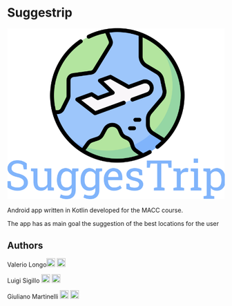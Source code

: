 # Suggestrip

![logo](https://github.com/1655653/Suggestrip/blob/master/SuggestripApp/app/src/main/res/drawable/logo.png)

Android app written in Kotlin developed for the MACC course.

The app has as main goal the suggestion of the best locations for the user

## Authors

Valerio Longo[<img src="https://cdn4.iconfinder.com/data/icons/social-messaging-ui-color-shapes-2-free/128/social-linkedin-circle-512.png" width="20" height="20">](https://www.linkedin.com/in/valerio-longo-51000a10a/) [<img src="https://upload.wikimedia.org/wikipedia/commons/9/91/Octicons-mark-github.svg" width="20" height="20">](https://github.com/1655653)

Luigi Sigillo [<img src="https://cdn4.iconfinder.com/data/icons/social-messaging-ui-color-shapes-2-free/128/social-linkedin-circle-512.png" width="20" height="20">](https://www.linkedin.com/in/luigi-sigillo-6a2492158/)
[<img src="https://upload.wikimedia.org/wikipedia/commons/9/91/Octicons-mark-github.svg" width="20" height="20">](https://github.com/LuigiSigillo/)

Giuliano Martinelli [<img src="https://cdn4.iconfinder.com/data/icons/social-messaging-ui-color-shapes-2-free/128/social-linkedin-circle-512.png" width="20" height="20">](https://www.linkedin.com/in/giuliano-martinelli-20a9b2193/)
[<img src="https://upload.wikimedia.org/wikipedia/commons/9/91/Octicons-mark-github.svg" width="20" height="20">](https://github.com/g185)

